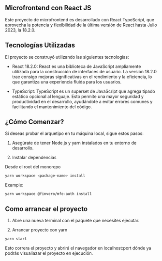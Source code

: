## Microfrontend con React JS 
 
Este proyecto de microfrontend es desarrollado con React TypeScript, que
aprovecha la potencia y flexibilidad de la última versión de React hasta Julio
2023, la 18.2.0.

## Tecnologías Utilizadas

El proyecto se construyó utilizando las siguientes tecnologías:

- React 18.2.0: React es una biblioteca de JavaScript ampliamente utilizada para
  la construcción de interfaces de usuario. La versión 18.2.0 trae consigo
  mejoras significativas en el rendimiento y la eficiencia, lo que garantiza una
  experiencia fluida para los usuarios.

- TypeScript: TypeScript es un superset de JavaScript que agrega tipado estático
  opcional al lenguaje. Esto permite una mayor seguridad y productividad en el
  desarrollo, ayudándote a evitar errores comunes y facilitando el mantenimiento
  del código.

## ¿Cómo Comenzar?

Si deseas probar el arquetipo en tu máquina local, sigue estos pasos:

1. Asegúrate de tener Node.js y yarn instalados en tu entorno de desarrollo.

2. Instalar dependencias

Desde el root del monorepo

```bash
yarn workspace <package-name> install
```

Example:

```
yarn workspace @finvero/mfe-auth install
```

## Como arrancar el proyecto

1. Abre una nueva terminal con el paquete que necesites ejecutar.

2. Arrancar proyecto con yarn

```bash
yarn start
```

Esto correra el proyecto y abrirá el navegador en localhost:port dónde ya podrás
visualiazar el proyecto en ejecución.
